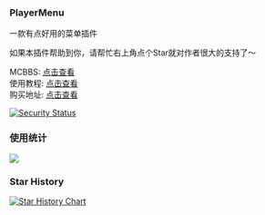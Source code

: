 ### PlayerMenu

一款有点好用的菜单插件  

如果本插件帮助到你，请帮忙右上角点个Star就对作者很大的支持了～

MCBBS: [点击查看](https://www.mcbbs.net/thread-1443667-1-1.html)  
使用教程: [点击查看](https://ricedoc.handyplus.cn/wiki/PlayerMenu/README/)  
购买地址: [点击查看](https://afdian.net/item/1e545a30aacd11edbe4a52540025c377)

[![Security Status](https://www.murphysec.com/platform3/v31/badge/1718461691222163456.svg)](https://www.murphysec.com/console/report/1718461691184414720/1718461691222163456)

### 使用统计

![](https://bstats.org/signatures/bukkit/PlayerMenu.svg)

### Star History

[![Star History Chart](https://api.star-history.com/svg?repos=handy-git/PlayerMenu&type=Date)](https://star-history.com/#handy-git/PlayerMenu&Date)

